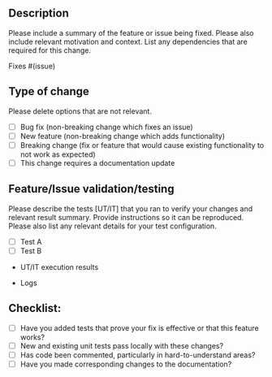 ## Description

Please include a summary of the feature or issue being fixed. Please also include relevant motivation and context. List any dependencies that are required for this change.

Fixes #(issue)

## Type of change

Please delete options that are not relevant.

- [ ] Bug fix (non-breaking change which fixes an issue)
- [ ] New feature (non-breaking change which adds functionality)
- [ ] Breaking change (fix or feature that would cause existing functionality to not work as expected)
- [ ] This change requires a documentation update

## Feature/Issue validation/testing

Please describe the tests [UT/IT] that you ran to verify your changes and relevant result summary. Provide instructions so it can be reproduced. 
Please also list any relevant details for your test configuration.

- [ ] Test A
- [ ] Test B

- UT/IT execution results

- Logs

## Checklist:

- [ ] Have you added tests that prove your fix is effective or that this feature works?
- [ ] New and existing unit tests pass locally with these changes?
- [ ] Has code been commented, particularly in hard-to-understand areas?
- [ ] Have you made corresponding changes to the documentation?
